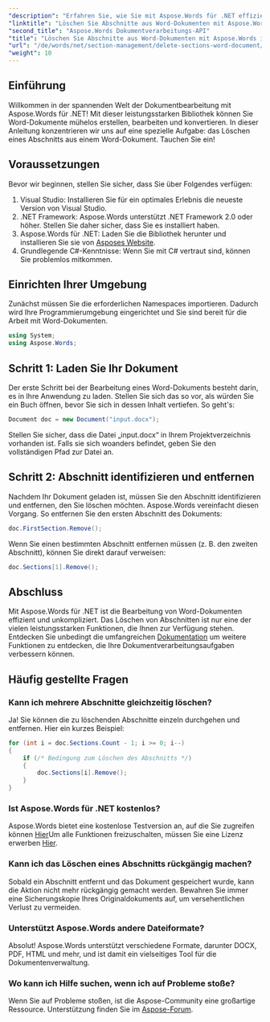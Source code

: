 ```yaml
---
"description": "Erfahren Sie, wie Sie mit Aspose.Words für .NET effizient Abschnitte aus Word-Dokumenten löschen. Diese umfassende Anleitung führt Sie durch die Voraussetzungen."
"linktitle": "Löschen Sie Abschnitte aus Word-Dokumenten mit Aspose.Words in .NET"
"second_title": "Aspose.Words Dokumentverarbeitungs-API"
"title": "Löschen Sie Abschnitte aus Word-Dokumenten mit Aspose.Words in .NET"
"url": "/de/words/net/section-management/delete-sections-word-document/"
"weight": 10
---
```


## Einführung

Willkommen in der spannenden Welt der Dokumentbearbeitung mit Aspose.Words für .NET! Mit dieser leistungsstarken Bibliothek können Sie Word-Dokumente mühelos erstellen, bearbeiten und konvertieren. In dieser Anleitung konzentrieren wir uns auf eine spezielle Aufgabe: das Löschen eines Abschnitts aus einem Word-Dokument. Tauchen Sie ein!

## Voraussetzungen

Bevor wir beginnen, stellen Sie sicher, dass Sie über Folgendes verfügen:

1. Visual Studio: Installieren Sie für ein optimales Erlebnis die neueste Version von Visual Studio.
2. .NET Framework: Aspose.Words unterstützt .NET Framework 2.0 oder höher. Stellen Sie daher sicher, dass Sie es installiert haben.
3. Aspose.Words für .NET: Laden Sie die Bibliothek herunter und installieren Sie sie von [Asposes Website](https://releases.aspose.com/words/net/).
4. Grundlegende C#-Kenntnisse: Wenn Sie mit C# vertraut sind, können Sie problemlos mitkommen.

## Einrichten Ihrer Umgebung

Zunächst müssen Sie die erforderlichen Namespaces importieren. Dadurch wird Ihre Programmierumgebung eingerichtet und Sie sind bereit für die Arbeit mit Word-Dokumenten.

```csharp
using System;
using Aspose.Words;
```

## Schritt 1: Laden Sie Ihr Dokument

Der erste Schritt bei der Bearbeitung eines Word-Dokuments besteht darin, es in Ihre Anwendung zu laden. Stellen Sie sich das so vor, als würden Sie ein Buch öffnen, bevor Sie sich in dessen Inhalt vertiefen. So geht's:

```csharp
Document doc = new Document("input.docx");
```

Stellen Sie sicher, dass die Datei „input.docx“ in Ihrem Projektverzeichnis vorhanden ist. Falls sie sich woanders befindet, geben Sie den vollständigen Pfad zur Datei an.

## Schritt 2: Abschnitt identifizieren und entfernen

Nachdem Ihr Dokument geladen ist, müssen Sie den Abschnitt identifizieren und entfernen, den Sie löschen möchten. Aspose.Words vereinfacht diesen Vorgang. So entfernen Sie den ersten Abschnitt des Dokuments:

```csharp
doc.FirstSection.Remove();
```

Wenn Sie einen bestimmten Abschnitt entfernen müssen (z. B. den zweiten Abschnitt), können Sie direkt darauf verweisen:

```csharp
doc.Sections[1].Remove();
```

## Abschluss

Mit Aspose.Words für .NET ist die Bearbeitung von Word-Dokumenten effizient und unkompliziert. Das Löschen von Abschnitten ist nur eine der vielen leistungsstarken Funktionen, die Ihnen zur Verfügung stehen. Entdecken Sie unbedingt die umfangreichen [Dokumentation](https://reference.aspose.com/words/net/) um weitere Funktionen zu entdecken, die Ihre Dokumentverarbeitungsaufgaben verbessern können.

## Häufig gestellte Fragen

### Kann ich mehrere Abschnitte gleichzeitig löschen?
Ja! Sie können die zu löschenden Abschnitte einzeln durchgehen und entfernen. Hier ein kurzes Beispiel:

```csharp
for (int i = doc.Sections.Count - 1; i >= 0; i--)
{
    if (/* Bedingung zum Löschen des Abschnitts */)
    {
        doc.Sections[i].Remove();
    }
}
```

### Ist Aspose.Words für .NET kostenlos?
Aspose.Words bietet eine kostenlose Testversion an, auf die Sie zugreifen können [Hier](https://releases.aspose.com/)Um alle Funktionen freizuschalten, müssen Sie eine Lizenz erwerben [Hier](https://purchase.aspose.com/buy).

### Kann ich das Löschen eines Abschnitts rückgängig machen?
Sobald ein Abschnitt entfernt und das Dokument gespeichert wurde, kann die Aktion nicht mehr rückgängig gemacht werden. Bewahren Sie immer eine Sicherungskopie Ihres Originaldokuments auf, um versehentlichen Verlust zu vermeiden.

### Unterstützt Aspose.Words andere Dateiformate?
Absolut! Aspose.Words unterstützt verschiedene Formate, darunter DOCX, PDF, HTML und mehr, und ist damit ein vielseitiges Tool für die Dokumentenverwaltung.

### Wo kann ich Hilfe suchen, wenn ich auf Probleme stoße?
Wenn Sie auf Probleme stoßen, ist die Aspose-Community eine großartige Ressource. Unterstützung finden Sie im [Aspose-Forum](https://forum.aspose.com/c/words/8).